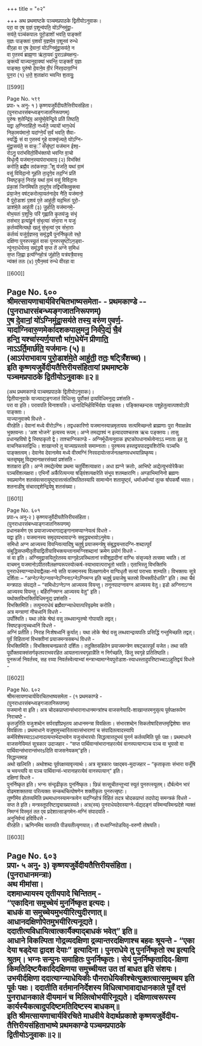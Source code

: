 +++
title = "०२"

+++
अथ प्रथमाष्टके पञ्चमप्रपाठके द्वितीयोऽनुवाकः।  
परा॒ वा ए॒ष य॒ज्ञं प॒शून्व॑पति॒ यो॑ऽग्निमु॑द्वा॒-  
सय॑ते॒ पञ्च॑कपालः पुरो॒डाशो॑ भवति॒ पाङ्क्तो॑  
य॒ज्ञः पाङ्क्ताः॑ प॒शवो॑ य॒ज्ञमे॒व प॒शूनव॑ रुन्धे  
वीर॒हा वा ए॒ष दे॒वानां॒ यो॑ऽग्निमु॑द्वा॒सय॑ते॒ न  
वा ए॒तस्य॑ ब्राह्म॒णा ऋ॑ता॒यवः॑ पु॒राऽन्न॑मक्षन्प॒-  
ङ्क्त्यो॑ याज्यानुवा॒क्या॑ भवन्ति॒ पाङ्क्तो॑ य॒ज्ञः  
पाङ्क्तः॒ पुरु॑षो दे॒वाने॒व वी॒रं नि॑रव॒दाया॒ग्निं  
पुन॒रा (१) ध॒त्ते॒ श॒ताक्ष॑रा भवन्ति श॒तायुः॒

[[599]]

Page No. ५९९  
प्रपा॰ ५ अनु॰ १ ) कृष्णयजुर्वेदीयतैत्तिरीयसंहिता।  
(पुनराधारसंबन्ध्यङ्गजातनिरूपणम्)  
पुरु॑षः श॒तेन्द्रि॑य॒ आयु॑ष्ये॒वेन्द्रि॒ये प्रति॑ तिष्ठति॒  
यद्वा अ॒ग्निराहि॑तो॒ नर्ध्यते॒ ज्यायो॑ भाग॒धेयं॑  
निका॒मय॑मानो॒ यदा॑ग्ने॒यँ स॒र्वं भवति॒ सैवा-  
स्यर्द्धिः॒ सं वा ए॒तस्य॑ गृ॒हे वाक्सृ॑ज्यते॒ यो॑ऽग्नि-  
मु॑द्वा॒सय॑ते॒ स वाच॒ँ सँसृ॑ष्टां॒ यज॑मान ईश्व॒-  
रोऽनु॒ परा॑भवितो॒र्विभ॑क्तयो भवन्ति वा॒चो  
विधृ॑त्यै॒ यज॑मान॒स्याप॑राभावाय॒ (२) विभ॑क्तिं  
करोति॒ ब्रह्मै॒व तद॑करुपा॒ँशु य॑जति॒ यथा॑ वा॒मं  
वसु॑ विविदा॒नो गूह॑ति ता॒दृगे॒व तद॒ग्निं प्रति॑  
स्विष्ट॒कृतं॒ निरा॑ह॒ यथा॑ वा॒मं वसु॑ विविदा॒नः  
प्र॑का॒शं जिग॑मिषति ता॒दृगे॒व तद्विभ॑क्तिमु॒क्त्वा  
प्र॑या॒जेन॒ वष॑ट्करोत्या॒यत॑नादे॒व नैति॒ यज॑मानो॒  
वै पु॑रो॒डाशः॑ प॒शव॑ ए॒ते आहु॑ती॒ यद॒भितः॑ पुरो॒-  
डाश॑मे॒ते आहु॑ती (३) जु॒होति॒ यज॑मानमे॒-  
वोभ॒यतः॑ प॒शुभिः॒ परि॑ गृह्णाति कृ॒तय॑जुः॒ संभृ॑  
तसंभार॒ इत्या॑हु॒र्न सं॒भृत्याः॑ संभा॒रा न यजुः॑  
क॒र्तव्य॑मित्यथो॒ खलु॑ सं॒भृत्या॑ ए॒व सं॑भा॒राः  
क॑र्तव्यं॑ यजु॑र्य॒ज्ञस्य॒ समृ॑द्ध्यै पुनर्निष्कृ॒तो रथो॒  
दक्षि॑णा पुनरुत्स्यू॒तं वासः॑ पुनरुत्सृ॒ष्टो॑ऽन॒ड्वा-  
न्पु॑नरा॒धेर्यस्य॒ समृ॑द्ध्यै स॒प्त ते॑ अग्ने स॒मिधः॑  
स॒प्त जि॒ह्वा इत्य॑ग्निहो॒त्रं जु॑होति॒ यत्र॑यत्रै॒वास्य॒  
न्य॑क्तं ततः (४) ए॒वैन॒मव॑ रुन्धे वीरहा वा

[[600]]

Page No. ६००  
श्रीमत्सायणाचार्यविरचितभाष्यसमेता- - प्रथमकाण्डे --  
(पुनराधारसंबन्ध्यङ्गजातनिरूपणम्)  
ए॒ष दे॒वानां॒ यो॑ऽग्निमु॑द्वा॒सय॑ते तस्य॒ वरु॑ण ए॒वर्ण॒-  
यादा॑ग्निवारु॒णमेका॑दशकपाल॒मनु॒ निर्व॑पे॒द्यं चै॒वं  
हन्ति॒ यश्चा॑स्यर्ण॒यात्तौ भा॑ग॒धेये॑न प्रीणाति॒  
नाऽऽर्ति॒मार्छ॑ति॒ यज॑मानः (५)॥  
(आऽप॑राभावाय पुरो॒डाश॑मे॒ते आहु॑ती॒ ततः॒ षट्त्रिँशच्च)।  
इति कृष्णयजुर्वेदीयतैत्तिरीयसंहितायां प्रथमाष्टके  
पञ्चमप्रपाठके द्वितीयोऽनुवाकः॥२॥
-----------  
(अथ प्रथमकाण्डे पञ्चमप्रपाठके द्वितीयोऽनुवाकः)।  
द्वितीयानुवाके याज्याद्यङ्गजातं विधित्सुः पूर्वोक्तं द्रव्यविधिमनूद्य प्रशंसति -  
परा वा इति। परावपति विनाशयति। धानादिभिर्हविर्भिर्यज्ञः पाङ्क्तः। पङ्क्तिच्छन्दसः पशुहेतुत्वात्पशवोऽपि पाङ्क्ताः।  
याज्यानुवाक्ये विधत्ते -  
वीरहेति। देवानां मध्ये वीरोऽग्निः। तद्वधकारिणो यजमानस्यान्नमृतायवः सत्यमिच्छन्तो ब्राह्मणाः पुरा नैवाक्षन्नेव भुक्तवन्तः। ‘अश भोजने’ इत्यस्य रूपम्। अग्ने तमद्याश्वं न इत्यादयश्चतस्र ऋचः पङ्क्तयः। तासु प्रधानहविषो द्वे स्विष्ठकृतो द्वे। ताश्चाग्निकाण्डे - अग्निर्मूर्धेत्यनुवाक इष्टकोपधानार्थत्वेनाऽऽ म्नाताः इह तु वाचनिकस्तद्विधिः। शाखान्तरे तु याज्याप्रस्तावे समाम्नाताः। पुरुषस्य हस्तद्वयपादद्वयशिरोभिः पञ्चभिः पाङ्क्तत्वम्। देवानेव देवानामेव मध्ये वीरमग्निं निरवदायोत्सर्जनलक्षणवधभयान्निष्कृष्य।  
चतसृष्वृक्षु विद्यमानाक्षरसंख्यां प्रशंसति -  
शताक्षरा इति। अग्ने तमद्येत्येषा प्रथमा चतुर्विंशत्याक्षरा। अधा ह्यग्ने क्रतोः, आभिष्टे अद्येत्युभयोरेकैका पञ्चविंशत्यक्षरा। एभिर्नो अर्कैरित्यन्त्या षड्विंशत्यक्षरेति संभूय शतमक्षराणि। अण्डाभिमानिनो ब्रह्मणः स्वप्रमाणेन शतसंवत्सरायुष्ट्वात्तत्संततिपतितस्यापि सामान्येन शतायुष्ट्वं, धर्माधर्माभ्यां तूत्क र्षापकर्षौ भवतः। शतनाडीषु संचाराद्दशेन्द्रियेषु शतसंख्या।

[[601]]

Page No. ६०१  
प्रपा॰५ अनु॰२ ) कृष्णयजुर्वेदीयतैत्तिरीयसंहिता।  
(पुनराधारसंबन्ध्याङ्गजातनिरूपणम्)  
प्रधानकर्मण एव प्रयाजाज्यभागाद्यङ्गानामप्याग्नेयत्वं विधत्ते -  
यद्वा इति। यजमानस्य समृद्य्पभावादग्नेः समृद्ध्यभावोऽनुमेयः।  
समिधो अग्न आज्यस्य वियन्त्वित्यादिषु चतुर्षु प्रयाजमन्त्रेषु संबुद्ध्यन्तादग्नि-शब्दात्पूर्वं संबुद्धिसप्तमीतृतीयाद्वितीयाविभक्त्यन्तानामग्निशब्दानां क्रमेण प्रयोगं विधत्ते -  
सं वा इति। अग्निमुद्वासयितुरेतस्य वाग्गृहेऽवस्थितानां स्त्रीशूद्रादीनां वाग्भिः संसृज्यते तत्समा भवति। तां वाचमनु यजमानोऽपीतरवैलक्षण्यरूपस्योत्कर्ष-स्याभावात्पराभूतो भवति। एताभिस्तु विभक्तिभिः पुनराधेस्याग्न्याधेयाद्वैलक्ष-ण्ये सति यजमानस्य विलक्षणत्वेन वाग्विधृतौ सत्यां पराभवः शाम्यति। विभक्तयः सूत्रे दर्शिताः – “अग्नेऽग्नेऽग्नावग्नेऽग्निनाऽग्नेऽग्निमग्न इति चतुर्षु प्रयाजेषु चतस्रो विभक्तीर्दधाति” इति। तथा चैवं मन्त्रपाठः संपद्यते – “समिधोऽग्नेऽग्न आज्यस्य वियन्तु। तनूनपादग्नावग्न आज्यस्य वेतु। इडो अग्निनाऽग्न आज्यस्य वियन्तु। बर्हिरग्निमग्न आज्यस्य वेतु” इति।  
यथोक्तविभाक्तिविधिमनूद्य प्रशंसति -  
विभक्तिमिति। तत्पुनराधेयं ब्रह्मैवाग्न्याधेयात्परिवृढमेव करोति।  
अत्र मन्त्राणां नीचध्वनिं विधत्ते -  
उपाँश्विति। यथा लोके श्रेष्ठं वसु लब्धवान्पुरुषो गोपायति तद्वत्।  
स्विष्टकृत्युच्चध्वनिं विधत्ते -  
अग्निं प्रतीति। निराह निःशेषध्वनिं कुर्यात्। यथा लोके श्रेष्ठं वसु लब्धवान्द्रव्यपतिः प्रसिद्धिं गन्तुमिच्छति तद्वत्।  
पूर्वं विहितानां विभक्तीनां प्रयाजमन्त्रसबन्धं विधत्ते -  
विभक्तिमिति। विभक्तिवचनप्रकारो दर्शितः। तदुक्तिसहितेन प्रयाजमन्त्रेण वषट्कारपूर्वं यजेत। तथा सति पूर्वोक्तवाक्संसर्गकृतपराभवरहित आयतनात्स्वगृहान्नैति न निर्गच्छति, किंतु स्वगृहे प्रतितिष्ठति।  
पुनरूर्जा निवर्तस्व, सह रय्या निवर्तस्वेत्याभ्यां मन्त्राभ्यामाग्नेयपुरोडाश-स्याधस्तादुपरिष्टाच्चाऽऽहुतिद्वयं विधत्ते -

[[602]]

Page No. ६०२  
श्रीमत्सायणाचार्यविरचितभाष्यसमेता - (१ प्रथमकाण्डे -  
(पुनराधारसंबन्ध्यङ्गजातनिरूपणम्)  
यजमानो वा इति। अत्र चोदकप्राप्तान्संभारानाधानमन्त्रांश्च वाजसनेयादि-शाखान्तरमनुसृत्य पूर्वपक्षरूपेण निराचष्टे -  
कृतजुरिति यजुःशब्देन सर्पराज्ञीप्रभृतय आधानमन्त्रा विवक्षिताः। संभारशब्देन सिकतोषादिसप्तमृद्विशेषाः सप्त विवक्षिताः। प्रथमाधाने यजुषामुच्चारितत्वात्संभाराणां च संपादितत्वादस्यापि कर्मविशेषस्याऽऽधानादत्यन्तभेदाभावेन यजुःसंभारयोः सिद्धत्वात्तदुभयं पुनर्न कर्तव्यमिति पूर्वः पक्षः। प्रथमाधाने वाजसनेयिमतं सूत्रकार उदाजहार - “सप्त पार्थिवान्संभारानाहरत्येवं वानस्पत्यान्पञ्च पञ्च वा भूयसो वा पार्थिवान्संभारान्संभरsदिति वाजसनेयकम्”इति।  
सिद्धान्तमाह  
अथो खल्विति। अथोशब्दः पूर्वपक्षव्यावृत्त्यार्थः। अत्र सूत्रकारः पक्षद्बय-मुदाजहार – “कृताकृताः संभारा यजूँषि च भवन्त्यपि वा पञ्च पार्थिवान्सं-भारानाहरत्येवं वानस्पत्यान्” इति।  
दक्षिणां विधत्ते -  
पुनर्निष्कृत इति। भग्नः संन्दृढीकृतः पुनर्निष्कृतः। छिन्नं सत्सूचीतन्तुभ्यां स्यूतं पुनरुत्स्यूतम्। दौर्बल्येन भारं वोढमशक्ततया परित्यक्तः सन्कथंचित्पोषणेन शक्तीकृतः पुनरुत्सृष्टः।  
तूष्णीमेव होतव्यमिति प्रथमाधानस्यामन्त्रत्वेन यदग्निहोत्रं विहितं तदत्र चोदकप्राप्तं तदपोद्य समन्त्रकं विधत्ते -  
सप्त ते इति। मन्त्रस्तूपरिष्टाद्व्याख्यास्यते। अत्र(स्य) पुनराधेयदेवस्याग्ने-र्यद्यदङ्गं यस्मिन्यस्मिन्प्रदेशे न्यक्तं निमग्नं विस्मृतं तत एव प्रदेशात्साङ्गमेन-मग्निं संपादयति -  
अनुनिर्वप्यं हविर्विधत्ते -  
वीरहेति। ऋणिनमिव यातयति पीडयतीत्यृणयात्। तौ वध्याग्निपोडयितृ-वरुणौ तोषयति।

[[603]]

Page No. ६०३  
प्रपा॰ ५ अनु॰ ३) कृष्णयजुर्वेदीयतैत्तिरीयसंहिता।  
(पुनराधानमन्त्राः)  
अथ मीमांसा।  
दशमाध्यायस्य तृतीयपादे चिन्तितम् -  
“एकादिना समुच्चेयं मुनर्निष्कृत इत्यदः।  
बाधकं वा समुच्चेयमुभयीरित्युदीरणात्॥  
आधानदक्षिणोपेतमुभयीरित्यनूद्यते।  
ददातीत्यविधायित्वात्कार्यैक्याद्बाधकं भवेत्” इति॥  
आधाने विकल्पिता गोद्रव्यदक्षिणा द्रव्यान्तरदक्षिणाश्च बहवः श्रूयन्ते - “एका देया षड्देया द्वादश देयाः” इत्यादिना। पुनराधेये तु पुनर्निष्कृतो रथ इत्यादि श्रुतम्। भग्नः सन्पुनः समाहितः पुनर्निष्कृतः। सेयं पुनर्निष्कृतादिद-क्षिणा किमतिदिष्टयैकादिदक्षिणया समुच्चीयत उत तां बाधत इति संशयः। उभयीर्दक्षिणा ददात्याग्न्याधेयिकीः पौनराधेयिकीश्चेत्युक्तत्वात्समुच्चय इति पूर्वः पक्षः। ददातीति वर्तमाननिर्देशस्य विधित्वाभावादाधानकाले पूर्वं दत्तं पुनराधानकाले दीयमानं च मिलित्वोभयीरिनूद्यते। दक्षिणात्वरूपस्य कार्यस्यैकत्वादुपदिष्टमतिदिष्टस्य बाधकम्॥  
इति श्रीमत्सायणाचार्यविरचिते माधवीये वेदार्थप्रकाशे कृष्णयजुर्वेदीय-तैत्तिरीयसंहिताभाष्ये प्रथमकाण्डे पञ्चमप्रपाठके  
द्वितीयोऽनुवाकः॥२॥
-------  
